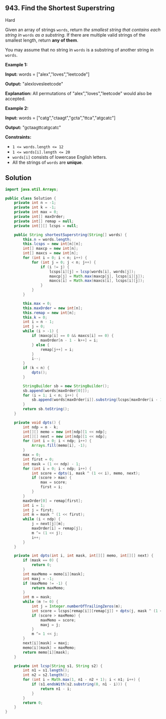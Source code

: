 ## 943\. Find the Shortest Superstring

Hard

Given an array of strings `words`, return _the smallest string that contains each string in_ `words` _as a substring_. If there are multiple valid strings of the smallest length, return **any of them**.

You may assume that no string in `words` is a substring of another string in `words`.

**Example 1:**

**Input:** words = ["alex","loves","leetcode"]

**Output:** "alexlovesleetcode"

**Explanation:** All permutations of "alex","loves","leetcode" would also be accepted.

**Example 2:**

**Input:** words = ["catg","ctaagt","gcta","ttca","atgcatc"]

**Output:** "gctaagttcatgcatc"

**Constraints:**

*   `1 <= words.length <= 12`
*   `1 <= words[i].length <= 20`
*   `words[i]` consists of lowercase English letters.
*   All the strings of `words` are **unique**.

## Solution

```java
import java.util.Arrays;

public class Solution {
    private int n = -1;
    private int k = -1;
    private int max = 0;
    private int[] maxOrder;
    private int[] remap = null;
    private int[][] lcsps = null;

    public String shortestSuperstring(String[] words) {
        this.n = words.length;
        this.lcsps = new int[n][n];
        int[] maxcp = new int[n];
        int[] maxcs = new int[n];
        for (int i = 0; i < n; i++) {
            for (int j = 0; j < n; j++) {
                if (i != j) {
                    lcsps[i][j] = lcsp(words[i], words[j]);
                    maxcp[j] = Math.max(maxcp[j], lcsps[i][j]);
                    maxcs[i] = Math.max(maxcs[i], lcsps[i][j]);
                }
            }
        }

        this.max = 0;
        this.maxOrder = new int[n];
        this.remap = new int[n];
        this.k = 0;
        int i = n - 1;
        int j = 0;
        while (i > -1) {
            if (maxcp[i] == 0 && maxcs[i] == 0) {
                maxOrder[n - 1 - k++] = i;
            } else {
                remap[j++] = i;
            }
            i--;
        }
        if (k < n) {
            dpts();
        }

        StringBuilder sb = new StringBuilder();
        sb.append(words[maxOrder[0]]);
        for (i = 1; i < n; i++) {
            sb.append(words[maxOrder[i]].substring(lcsps[maxOrder[i - 1]][maxOrder[i]]));
        }
        return sb.toString();
    }

    private void dpts() {
        int ndp = n - k;
        int[][] memo = new int[ndp][1 << ndp];
        int[][] next = new int[ndp][1 << ndp];
        for (int i = 0; i < ndp; i++) {
            Arrays.fill(memo[i], -1);
        }
        max = 0;
        int first = 0;
        int mask = (1 << ndp) - 1;
        for (int i = 0; i < ndp; i++) {
            int score = dpts(i, mask ^ (1 << i), memo, next);
            if (score > max) {
                max = score;
                first = i;
            }
        }
        maxOrder[0] = remap[first];
        int i = 1;
        int j = first;
        int m = mask ^ (1 << first);
        while (i < ndp) {
            j = next[j][m];
            maxOrder[i] = remap[j];
            m ^= (1 << j);
            i++;
        }
    }

    private int dpts(int i, int mask, int[][] memo, int[][] next) {
        if (mask == 0) {
            return 0;
        }
        int maxMemo = memo[i][mask];
        int maxj = -1;
        if (maxMemo != -1) {
            return maxMemo;
        }
        int m = mask;
        while (m != 0) {
            int j = Integer.numberOfTrailingZeros(m);
            int score = lcsps[remap[i]][remap[j]] + dpts(j, mask ^ (1 << j), memo, next);
            if (score > maxMemo) {
                maxMemo = score;
                maxj = j;
            }
            m ^= 1 << j;
        }
        next[i][mask] = maxj;
        memo[i][mask] = maxMemo;
        return memo[i][mask];
    }

    private int lcsp(String s1, String s2) {
        int n1 = s1.length();
        int n2 = s2.length();
        for (int i = Math.max(1, n1 - n2 + 1); i < n1; i++) {
            if (s1.endsWith(s2.substring(0, n1 - i))) {
                return n1 - i;
            }
        }
        return 0;
    }
}
```